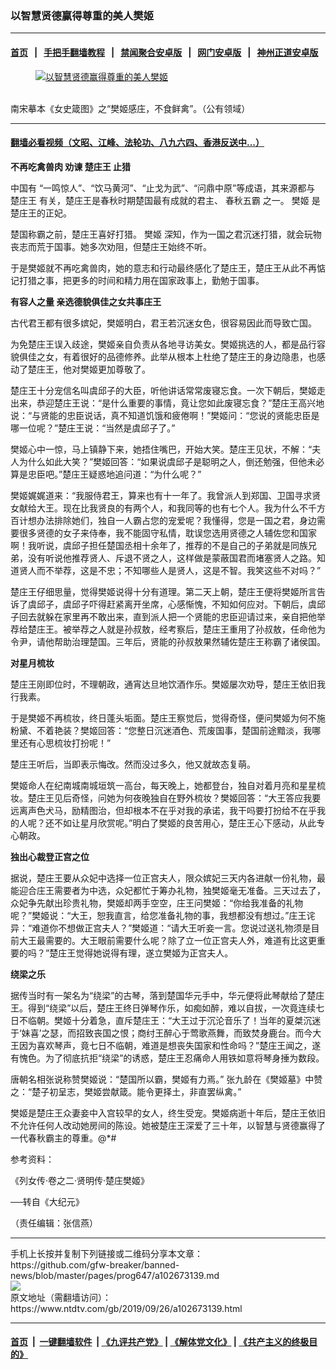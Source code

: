 ### 以智慧贤德赢得尊重的美人樊姬
------------------------

#### [首页](https://github.com/gfw-breaker/banned-news/blob/master/README.md) &nbsp;&nbsp;|&nbsp;&nbsp; [手把手翻墙教程](https://github.com/gfw-breaker/guides/wiki) &nbsp;&nbsp;|&nbsp;&nbsp; [禁闻聚合安卓版](https://github.com/gfw-breaker/bn-android) &nbsp;&nbsp;|&nbsp;&nbsp; [网门安卓版](https://github.com/oGate2/oGate) &nbsp;&nbsp;|&nbsp;&nbsp; [神州正道安卓版](https://github.com/SzzdOgate/update) 



<div><div class="featured_image">
 <a href="https://i.ntdtv.com/assets/uploads/2019/09/2019-09-26_162414.jpg" target="_blank">
  <figure>
   <img alt="以智慧贤德赢得尊重的美人樊姬" src="https://i.ntdtv.com/assets/uploads/2019/09/2019-09-26_162414-800x450.jpg"/>
  </figure><br/>
 </a>
 <span class="caption">
  南宋摹本《女史箴图》之“樊姬感庄，不食鲜禽”。（公有领域）
 </span>
</div>
</div><hr/>

#### [翻墙必看视频（文昭、江峰、法轮功、八九六四、香港反送中...）](https://github.com/gfw-breaker/banned-news/blob/master/pages/links.md)

<div><div class="post_content" itemprop="articleBody">
 <p>
  <strong>
   不再吃禽兽肉 劝谏
   <ok href="https://www.ntdtv.com/gb/楚庄王.htm">
    楚庄王
   </ok>
   止猎
  </strong>
 </p>
 <p>
  中国有 “一鸣惊人”、“饮马黄河”、“止戈为武”、“问鼎中原”等成语，其来源都与
  <ok href="https://www.ntdtv.com/gb/楚庄王.htm">
   楚庄王
  </ok>
  有关，楚庄王是春秋时期楚国最有成就的君主、
  <ok href="https://www.ntdtv.com/gb/春秋五霸.htm">
   春秋五霸
  </ok>
  之一。
  <ok href="https://www.ntdtv.com/gb/樊姬.htm">
   樊姬
  </ok>
  是楚庄王的正妃。
 </p>
 <p>
  楚国称霸之前，楚庄王喜好打猎。
  <ok href="https://www.ntdtv.com/gb/樊姬.htm">
   樊姬
  </ok>
  深知，作为一国之君沉迷打猎，就会玩物丧志而荒于国事。她多次劝阻，但楚庄王始终不听。
 </p>
 <p>
  于是樊姬就不再吃禽兽肉，她的意志和行动最终感化了楚庄王，楚庄王从此不再惦记打猎之事，把更多的时间和精力用在国家政事上，勤勉于国事。
 </p>
 <p>
  <strong>
   有容人之量 亲选德貌俱佳之女共事庄王
  </strong>
 </p>
 <p>
  古代君王都有很多嫔妃，樊姬明白，君王若沉迷女色，很容易因此而导致亡国。
 </p>
 <p>
  为免楚庄王误入歧途，樊姬亲自负责从各地寻访美女。樊姬挑选的人，都是品行容貌俱佳之女，有着很好的品德修养。此举从根本上杜绝了楚庄王的身边隐患，也感动了楚庄王，他对樊姬更加尊敬了。
 </p>
 <p>
  楚庄王十分宠信名叫虞邱子的大臣，听他讲话常常废寝忘食。一次下朝后，樊姬走出来，恭迎楚庄王说：“是什么重要的事情，竟让您如此废寝忘食？”楚庄王高兴地说：“与贤能的忠臣说话，真不知道饥饿和疲倦啊！”樊姬问：“您说的贤能忠臣是哪一位呢？”楚庄王说：“当然是虞邱子了。”
 </p>
 <p>
  樊姬心中一惊，马上镇静下来，她捂住嘴巴，开始大笑。楚庄王见状，不解：“夫人为什么如此大笑？”樊姬回答：“如果说虞邱子是聪明之人，倒还勉强，但他未必算是忠臣吧。”楚庄王疑惑地追问道：“为什么呢？”
 </p>
 <p>
  樊姬娓娓道来：“我服侍君王，算来也有十一年了。我曾派人到郑国、卫国寻求贤女献给大王。现在比我贤良的有两个人，和我同等的也有七个人。我为什么不千方百计想办法排除她们，独自一人霸占您的宠爱呢？我懂得，您是一国之君，身边需要很多贤德的女子来侍奉，我不能固守私情，耽误您选用贤德之人辅佐您和国家啊！我听说，虞邱子担任楚国丞相十余年了，推荐的不是自己的子弟就是同族兄弟，没有听说他推荐贤人、斥退不贤之人，这样做是蒙蔽国君而堵塞贤人之路。知道贤人而不举荐，这是不忠；不知哪些人是贤人，这是不智。我笑这些不对吗？”
 </p>
 <p>
  楚庄王仔细思量，觉得樊姬说得十分有道理。第二天上朝，楚庄王便将樊姬所言告诉了虞邱子，虞邱子吓得赶紧离开坐席，心感惭愧，不知如何应对。下朝后，虞邱子回去就躲在家里再不敢出来，直到派人把一个贤能的忠臣迎请过来，亲自把他举荐给楚庄王。被举荐之人就是孙叔敖，经考察后，楚庄王重用了孙叔敖，任命他为令尹，请他帮助治理楚国。三年后，贤能的孙叔敖果然辅佐楚庄王称霸了诸侯国。
 </p>
 <p>
  <strong>
   对星月梳妆
  </strong>
 </p>
 <p>
  楚庄王刚即位时，不理朝政，通宵达旦地饮酒作乐。樊姬屡次劝导，楚庄王依旧我行我素。
 </p>
 <p>
  于是樊姬不再梳妆，终日蓬头垢面。楚庄王察觉后，觉得奇怪，便问樊姬为何不施粉黛、不着艳装？樊姬回答：“您整日沉迷酒色、荒废国事，楚国前途黯淡，我哪里还有心思梳妆打扮呢！”
 </p>
 <p>
  楚庄王听后，当即表示悔改。然而没过多久，他又就故态复萌。
 </p>
 <p>
  樊姬命人在纪南城南城垣筑一高台，每天晚上，她都登台，独自对着月亮和星星梳妆。楚庄王见后奇怪，问她为何夜晚独自在野外梳妆？樊姬回答：“大王答应我要远离声色犬马，励精图治，但却根本不在乎对我的承诺，我干吗要打扮给不在乎我的人呢？还不如让星月欣赏呢。”明白了樊姬的良苦用心，楚庄王心下感动，从此专心朝政。
 </p>
 <p>
  <strong>
   独出心裁登正宫之位
  </strong>
 </p>
 <p>
  据说，楚庄王要从众妃中选择一位正宫夫人，限众嫔妃三天内各进献一份礼物，最能迎合庄王需要者为中选，众妃都忙于筹办礼物，独樊姬毫无准备。三天过去了，众妃争先献出珍贵礼物，樊姬却两手空空，庄王问樊姬：“你给我准备的礼物呢？”樊姬说：“大王，恕我直言，给您准备礼物的事，我想都没有想过。”庄王诧异：“难道你不想做正宫夫人？”樊姬道：“请大王听妾一言。您说过送礼物须是目前大王最需要的。大王眼前需要什么呢？除了立一位正宫夫人外，难道有比这更重要的吗？”楚庄王觉得她说得有理，遂立樊姬为正宫夫人。
 </p>
 <p>
  <strong>
   绕梁之乐
  </strong>
 </p>
 <p>
  据传当时有一架名为“绕梁”的古琴，落到楚国华元手中，华元便将此琴献给了楚庄王。得到“绕梁”以后，楚庄王终日弹琴作乐，如痴如醉，难以自拔，一次竟连续七日不临朝。樊姬十分着急，直斥楚庄王：“大王过于沉沦音乐了！当年的夏桀沉迷于‘妹喜’之瑟，而招致丧国之恨；商纣王醉心于莺歌燕舞，而致焚身鹿台。而今大王因为喜欢琴声，竟七日不临朝，难道是想丧失国家和性命吗？”楚庄王闻之，遂有愧色。为了彻底抗拒“绕梁”的诱惑，楚庄王忍痛命人用铁如意将琴身捶为数段。
 </p>
 <p>
  唐朝名相张说称赞樊姬说：“楚国所以霸，樊姬有力焉。” 张九龄在《樊姬墓》中赞之：“楚子初呈志，樊姬尝献箴。能令更择土，非直罢纵禽。”
 </p>
 <p>
  樊姬是楚庄王众妻妾中入宫较早的女人，终生受宠。樊姬病逝十年后，楚庄王依旧不允许任何人改动她房间的陈设。她被楚庄王深爱了三十年，以智慧与贤德赢得了一代春秋霸主的尊重。@*#
 </p>
 <p>
  参考资料：
 </p>
 <p>
  《列女传‧卷之二‧贤明传‧楚庄樊姬》
 </p>
 <p>
  ──转自《大纪元》
 </p>
 <p>
  （责任编辑：张信燕）
 </p>
 <div class="single_ad">
 </div>
</div>
</div>
<hr/>
手机上长按并复制下列链接或二维码分享本文章：<br/>
https://github.com/gfw-breaker/banned-news/blob/master/pages/prog647/a102673139.md <br/>
<a href='https://github.com/gfw-breaker/banned-news/blob/master/pages/prog647/a102673139.md'><img src='https://github.com/gfw-breaker/banned-news/blob/master/pages/prog647/a102673139.md.png'/></a> <br/>
原文地址（需翻墙访问）：https://www.ntdtv.com/gb/2019/09/26/a102673139.html


------------------------
#### [首页](https://github.com/gfw-breaker/banned-news/blob/master/README.md) &nbsp;|&nbsp; [一键翻墙软件](https://github.com/gfw-breaker/nogfw/blob/master/README.md) &nbsp;| [《九评共产党》](https://github.com/gfw-breaker/9ping.md/blob/master/README.md#九评之一评共产党是什么) | [《解体党文化》](https://github.com/gfw-breaker/jtdwh.md/blob/master/README.md) | [《共产主义的终极目的》](https://github.com/gfw-breaker/gczydzjmd.md/blob/master/README.md)


<img src='http://gfw-breaker.win/banned-news/pages/prog647/a102673139.md' width='0px' height='0px'/>